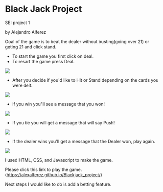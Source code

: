 # Black Jack Project

SEI project 1

by Alejandro Alferez

Goal of the game is to beat the dealer without busting(going over 21) or geting 21 and click stand.

* To start the game you first click on deal.
* To resart the game press Deal.

![](https://i.imgur.com/Ev8oZVR.png)

* After you decide if you'd like to Hit or Stand depending on the cards you were delt.

![](https://i.imgur.com/Hc4nJHz.png)

* if you win you"ll see a message that you won!

![](https://i.imgur.com/b79XeSh.png)

* If you tie you will get a message that will say Push!

![](https://i.imgur.com/k0yWyoa.png)

* If the dealer wins you'll get a message that the Dealer won, play again.

![](https://i.imgur.com/nSQma97.png)

I used HTML, CSS, and Javascript to make the game.

Please click this link to play the game.
[]()(https://alexalferez.github.io/Blackjack_project/)

Next steps I would like to do is add a betting feature.
